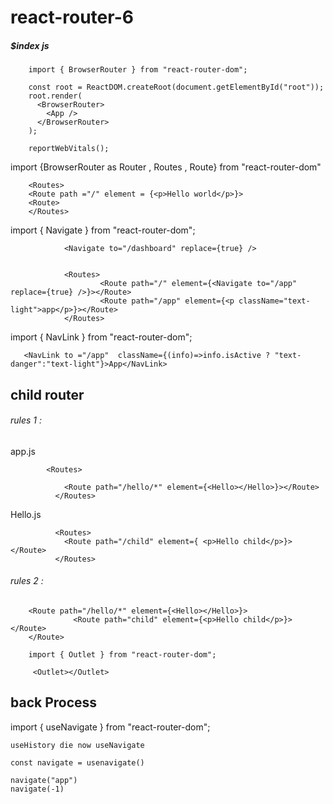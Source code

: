# react-router-6

##### $index js 

        import { BrowserRouter } from "react-router-dom";

        const root = ReactDOM.createRoot(document.getElementById("root"));
        root.render(
          <BrowserRouter>
            <App />
          </BrowserRouter>
        );

        reportWebVitals();





import {BrowserRouter as Router , Routes , Route} from "react-router-dom"

       
        <Routes>
        <Route path ="/" element = {<p>Hello world</p>}>
        <Route>
        </Routes>

import { Navigate } from "react-router-dom";

                <Navigate to="/dashboard" replace={true} />


                <Routes>
                        <Route path="/" element={<Navigate to="/app" replace={true} />}></Route>
                        <Route path="/app" element={<p className="text-light">app</p>}></Route>
                </Routes>
   
   
   
   import { NavLink } from "react-router-dom";
             
                
       <NavLink to ="/app"  className={(info)=>info.isActive ? "text-danger":"text-light"}>App</NavLink>
  
  
  ## child router
  
 ######  rules 1 : 
  
  app.js 
  
            <Routes>
              
                <Route path="/hello/*" element={<Hello></Hello>}></Route>
              </Routes>
              
   Hello.js
   
              <Routes>
                <Route path="/child" element={ <p>Hello child</p>}></Route>
              </Routes>
              
    
######  rules 2 : 

        <Route path="/hello/*" element={<Hello></Hello>}>
                  <Route path="child" element={<p>Hello child</p>}></Route>
        </Route>
        
        import { Outlet } from "react-router-dom";
        
         <Outlet></Outlet>
         
         
## back Process 
import { useNavigate } from "react-router-dom";

    useHistory die now useNavigate
    
    const navigate = usenavigate()
    
    navigate("app")
    navigate(-1)
    
    
    
    
         


       

